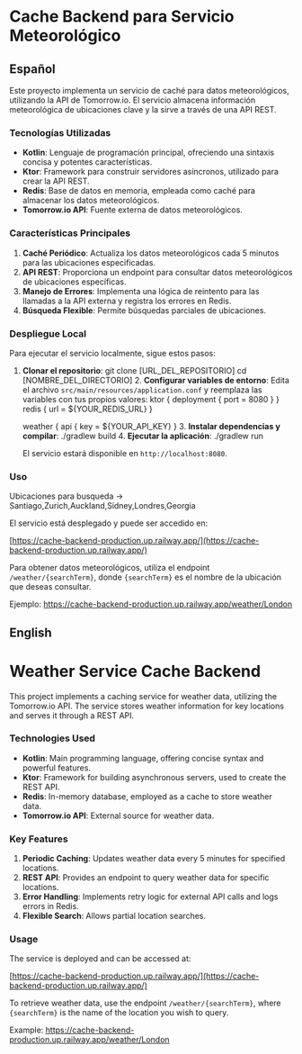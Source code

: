 # Cache Backend para Servicio Meteorológico

## Español

Este proyecto implementa un servicio de caché para datos meteorológicos, utilizando la API de Tomorrow.io. El servicio almacena información meteorológica de ubicaciones clave y la sirve a través de una API REST.

### Tecnologías Utilizadas

- **Kotlin**: Lenguaje de programación principal, ofreciendo una sintaxis concisa y potentes características.
- **Ktor**: Framework para construir servidores asíncronos, utilizado para crear la API REST.
- **Redis**: Base de datos en memoria, empleada como caché para almacenar los datos meteorológicos.
- **Tomorrow.io API**: Fuente externa de datos meteorológicos.

### Características Principales

1. **Caché Periódico**: Actualiza los datos meteorológicos cada 5 minutos para las ubicaciones especificadas.
2. **API REST**: Proporciona un endpoint para consultar datos meteorológicos de ubicaciones específicas.
3. **Manejo de Errores**: Implementa una lógica de reintento para las llamadas a la API externa y registra los errores en Redis.
4. **Búsqueda Flexible**: Permite búsquedas parciales de ubicaciones.


### Despliegue Local

Para ejecutar el servicio localmente, sigue estos pasos:

1. **Clonar el repositorio**:
   git clone [URL_DEL_REPOSITORIO]
   cd [NOMBRE_DEL_DIRECTORIO]
   2. **Configurar variables de entorno**:
      Edita el archivo `src/main/resources/application.conf` y reemplaza las variables con tus propios valores:
      ktor {
      deployment {
        port = 8080
        }
      }
      redis {
        url = ${YOUR_REDIS_URL}
        }

    weather {
        api {
            key = ${YOUR_API_KEY}
        }
   3. **Instalar dependencias y compilar**:
      ./gradlew build
   4. **Ejecutar la aplicación**:
      ./gradlew run
   
   El servicio estará disponible en `http://localhost:8080`.


### Uso

Ubicaciones para busqueda -> Santiago,Zurich,Auckland,Sidney,Londres,Georgia

El servicio está desplegado y puede ser accedido en:

[https://cache-backend-production.up.railway.app/](https://cache-backend-production.up.railway.app/)

Para obtener datos meteorológicos, utiliza el endpoint `/weather/{searchTerm}`, donde `{searchTerm}` es el nombre de la ubicación que deseas consultar.


Ejemplo:
https://cache-backend-production.up.railway.app/weather/London


## English

# Weather Service Cache Backend

This project implements a caching service for weather data, utilizing the Tomorrow.io API. The service stores weather information for key locations and serves it through a REST API.

### Technologies Used

- **Kotlin**: Main programming language, offering concise syntax and powerful features.
- **Ktor**: Framework for building asynchronous servers, used to create the REST API.
- **Redis**: In-memory database, employed as a cache to store weather data.
- **Tomorrow.io API**: External source for weather data.

### Key Features

1. **Periodic Caching**: Updates weather data every 5 minutes for specified locations.
2. **REST API**: Provides an endpoint to query weather data for specific locations.
3. **Error Handling**: Implements retry logic for external API calls and logs errors in Redis.
4. **Flexible Search**: Allows partial location searches.

### Usage

The service is deployed and can be accessed at:

[https://cache-backend-production.up.railway.app/](https://cache-backend-production.up.railway.app/)

To retrieve weather data, use the endpoint `/weather/{searchTerm}`, where `{searchTerm}` is the name of the location you wish to query.

Example:
https://cache-backend-production.up.railway.app/weather/London
